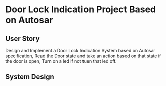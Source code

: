 # Door Lock Indication Project Based on Autosar

## User Story 
Design and Implement a Door Lock Indication System based on Autosar specification, Read the Door state and take an action based on that state
if the door is open, Turn on a led if not tuen that led off.

## System Design


